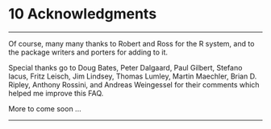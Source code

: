 # 10 Acknowledgments

------------------

Of course, many many thanks to Robert and Ross for the R system, and to
the package writers and porters for adding to it.

Special thanks go to Doug Bates, Peter Dalgaard, Paul Gilbert, Stefano
Iacus, Fritz Leisch, Jim Lindsey, Thomas Lumley, Martin Maechler, Brian
D. Ripley, Anthony Rossini, and Andreas Weingessel for their comments
which helped me improve this FAQ.

More to come soon ...

------------------------------------------------------------------------
